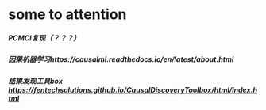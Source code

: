 # some to attention
##### PCMCI复现（？？？）
##### 因果机器学习https://causalml.readthedocs.io/en/latest/about.html
##### 结果发现工具box https://fentechsolutions.github.io/CausalDiscoveryToolbox/html/index.html
